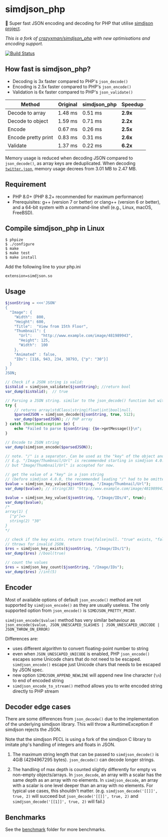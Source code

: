 # simdjson_php

🚀 Super fast JSON encoding and decoding for PHP that utilise [simdjson project](https://github.com/lemire/simdjson). 

*This is a fork of [crazyxman/simdjson_php](https://github.com/crazyxman/simdjson_php) with new optimisations and encoding support.*

[![Build Status](https://github.com/JakubOnderka/simdjson_php/actions/workflows/integration.yml/badge.svg?branch=master)](https://github.com/JakubOnderka/simdjson_php/actions/workflows/integration.yml?query=branch%3Amaster)

## How fast is simdjson_php?

* Decoding is 3x faster compared to PHP's `json_decode()`
* Encoding is 2.5x faster compared to PHP's `json_encode()`
* Validation is 6x faster compared to PHP's `json_validate()`

| Method              | Original | simdjson_php | Speedup  |
|---------------------|----------|--------------|----------| 
| Decode to array     | 1.48 ms  | 0.51 ms      | **2.9x** |
| Decode to object    | 1.59 ms  | 0.71 ms      | **2.2x** |
| Encode              | 0.67 ms  | 0.26 ms      | **2.5x** |
| Encode pretty print | 0.83 ms  | 0.31 ms      | **2.6x** |
| Validate            | 1.37 ms  | 0.22 ms      | **6.2x** |

Memory usage is reduced when decoding JSON compared to `json_decode()`, as array keys are deduplicated. When decoding [`twitter.json`](jsonexamples/twitter.json), memory usage decrees from 3.01 MB to 2.47 MB.

## Requirement

- PHP 8.0+ (PHP 8.2+ recommended for maximum performance)
- Prerequisites: g++ (version 7 or better) or clang++ (version 6 or better), and a 64-bit system with a command-line shell (e.g., Linux, macOS, FreeBSD).

## Compile simdjson_php in Linux
```
$ phpize
$ ./configure
$ make
$ make test
$ make install
```

Add the following line to your php.ini

```
extension=simdjson.so
```

## Usage
```php
$jsonString = <<<'JSON'
{
  "Image": {
    "Width":  800,
    "Height": 600,
    "Title":  "View from 15th Floor",
    "Thumbnail": {
      "Url":    "http://www.example.com/image/481989943",
      "Height": 125,
      "Width":  100
    },
    "Animated" : false,
    "IDs": [116, 943, 234, 38793, {"p": "30"}]
  }
}
JSON;

// Check if a JSON string is valid:
$isValid = simdjson_validate($jsonString); //return bool
var_dump($isValid);  // true

// Parsing a JSON string. similar to the json_decode() function but without the fourth argument
try {
    // returns array|stdClass|string|float|int|bool|null.
    $parsedJSON = simdjson_decode($jsonString, true, 512);
    var_dump($parsedJSON); // PHP array
} catch (RuntimeException $e) {
    echo "Failed to parse $jsonString: {$e->getMessage()}\n";
}

// Encode to JSON string
var_dump(simdjson_encode($parsedJSON));

// note. "/" is a separator. Can be used as the "key" of the object and the "index" of the array
// E.g. "/Image/Thumbnail/Url" is recommended starting in simdjson 4.0.0,
// but "Image/Thumbnail/Url" is accepted for now.

// get the value of a "key" in a json string
// (before simdjson 4.0.0, the recommended leading "/" had to be omitted)
$value = simdjson_key_value($jsonString, "/Image/Thumbnail/Url");
var_dump($value); // string(38) "http://www.example.com/image/481989943"

$value = simdjson_key_value($jsonString, "/Image/IDs/4", true);
var_dump($value);
/*
array(1) {
  ["p"]=>
  string(2) "30"
}
*/

// check if the key exists. return true|false|null. "true" exists, "false" does not exist,
// throws for invalid JSON.
$res = simdjson_key_exists($jsonString, "/Image/IDs/1");
var_dump($res) //bool(true)

// count the values
$res = simdjson_key_count($jsonString, "/Image/IDs");
var_dump($res) //int(5)
```

## Encoder

Most of available options of default `json_encode()` method are not supported by `simdjson_encode()` as they are usually useless. The only supported option from `json_encode()` is `SIMDJSON_PRETTY_PRINT`.

`simdjson_encode($value)` method has very similar behaviour as `json_encode($value, JSON_UNESCAPED_SLASHES | JSON_UNESCAPED_UNICODE | JSON_THROW_ON_ERROR)`

Differences are:
* uses different algorithm to convert floating-point number to string
* even when `JSON_UNESCAPED_UNICODE` is enabled, PHP `json_encode()` escapes some Unicode chars that do not need to be escaped. `simdjson_encode()` escape just Unicode chars that needs to be escaped by JSON spec.
* new option `SIMDJSON_APPEND_NEWLINE` will append new line character (`\n`) to end of encoded string
* `simdjson_encode_to_stream()` method allows you to write encoded string directly to PHP stream

## Decoder edge cases

There are some differences from `json_decode()` due to the implementation of the underlying simdjson library. This will throw a RuntimeException if simdjson rejects the JSON.

Note that the simdjson PECL is using a fork of the simdjson C library to imitate php's handling of integers and floats in JSON.

1) The maximum string length that can be passed to `simdjson_decode()` is 4GiB (4294967295 bytes).
   `json_decode()` can decode longer strings.

2) The handling of max depth is counted slightly differently for empty vs non-empty objects/arrays.
   In `json_decode`, an array with a scalar has the same depth as an array with no elements.
   In `simdjson_decode`, an array with a scalar is one level deeper than an array with no elements.
   For typical use cases, this shouldn't matter.
   (e.g. `simdjson_decode('[[]]', true, 2)` will succeed but `json_decode('[[]]', true, 2)` and `simdjson_decode('[[1]]', true, 2)` will fail.)

## Benchmarks
See the [benchmark](./benchmark) folder for more benchmarks.
